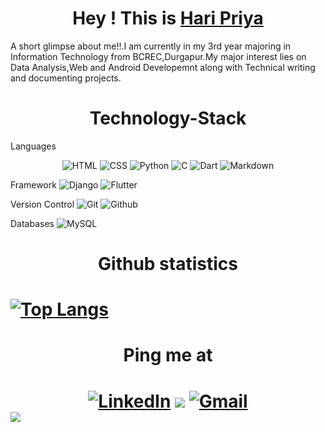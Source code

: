 <h1 align="center">Hey ! This is <a href="https://www.linkedin.com/in/hari-priya-207207191/">Hari Priya</a></h1>
A short glimpse about me!!.I am currently in my 3rd year majoring in Information Technology from BCREC,Durgapur.My major interest lies on Data Analysis,Web and Android Developemnt along with Technical writing and documenting projects.

<h1 align="center">Technology-Stack</h1>
 Languages
 <p align="center">
<img alt="HTML" src="https://img.shields.io/badge/html5-%23E34F26.svg?style=for-the-badge&logo=html5&logoColor=white">
<img alt="CSS" src="https://img.shields.io/badge/css3-%231572B6.svg?style=for-the-badge&logo=css3&logoColor=white">
<img alt="Python" src="https://img.shields.io/badge/python-%2314354C.svg?style=for-the-badge&logo=python&logoColor=white">
<img alt="C" src="https://img.shields.io/badge/c-%2300599C.svg?style=for-the-badge&logo=c&logoColor=white">
<img alt="Dart" src="https://img.shields.io/badge/dart-%230175C2.svg?style=for-the-badge&logo=dart&logoColor=white">
<img alt="Markdown" src="https://img.shields.io/badge/markdown-%23000000.svg?style=for-the-badge&logo=markdown&logoColor=white">
</p>

Framework
<img alt="Django" src="https://img.shields.io/badge/django-%23092E20.svg?style=for-the-badge&logo=django&logoColor=white">
<img alt="Flutter" src="https://img.shields.io/badge/Flutter-%2302569B.svg?style=for-the-badge&logo=Flutter&logoColor=white">

Version Control
<img alt="Git" src="https://img.shields.io/badge/git-%23F05033.svg?style=for-the-badge&logo=git&logoColor=white">
<img alt="Github" src="https://img.shields.io/badge/github-%23121011.svg?style=for-the-badge&logo=github&logoColor=white">

Databases
<img alt="MySQL" src="https://img.shields.io/badge/mysql-%2300f.svg?style=for-the-badge&logo=mysql&logoColor=white">



<h1 align="center"> Github statistics<h1>

[![Top Langs](https://github-readme-stats.vercel.app/api/top-langs/?username=haripriya9647&layout=compact)](https://github.com/haripriya9647/github-readme-stats)

<h1 align="center">Ping me at<h1>
<div align="center">
<a  href="https://www.linkedin.com/in/hari-priya-207207191/" target="_blank"><img alt="LinkedIn" src="https://img.shields.io/badge/linkedin%20-%230077B5.svg?&style=for-the-badge&logo=linkedin&logoColor=white" /></a>
<a href="https://twitter.com/Haripri86007496" target="_blank"><img src="https://img.shields.io/badge/twitter-%2300acee.svg?&style=for-the-badge&logo=twitter&logoColor=white&alt=twitter" /></a>
<a href="mailto:haripriya2k01@gmail.com"><img  alt="Gmail" src="https://img.shields.io/badge/Gmail-D14836?style=for-the-badge&logo=gmail&logoColor=white" />
</div>
<a href="https://www.instagram.com/_haripriya21_/" target="_blank"><img src="https://img.shields.io/badge/<handle>-%23E4405F.svg?style=for-the-badge&logo=Instagram&logoColor=white" /></a>


